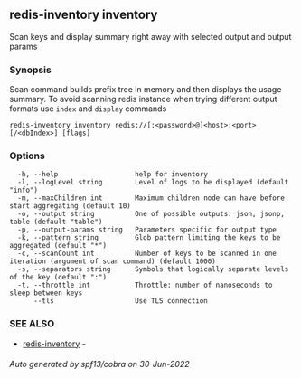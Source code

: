 ## redis-inventory inventory

Scan keys and display summary right away with selected output and output params

### Synopsis

Scan command builds prefix tree in memory and then displays the usage summary. To avoid scanning redis instance when trying different output formats use `index` and `display` commands

```
redis-inventory inventory redis://[:<password>@]<host>:<port>[/<dbIndex>] [flags]
```

### Options

```
  -h, --help                   help for inventory
  -l, --logLevel string        Level of logs to be displayed (default "info")
  -m, --maxChildren int        Maximum children node can have before start aggregating (default 10)
  -o, --output string          One of possible outputs: json, jsonp, table (default "table")
  -p, --output-params string   Parameters specific for output type
  -k, --pattern string         Glob pattern limiting the keys to be aggregated (default "*")
  -c, --scanCount int          Number of keys to be scanned in one iteration (argument of scan command) (default 1000)
  -s, --separators string      Symbols that logically separate levels of the key (default ":")
  -t, --throttle int           Throttle: number of nanoseconds to sleep between keys
      --tls                    Use TLS connection
```

### SEE ALSO

* [redis-inventory](redis-inventory.md)	 - 

###### Auto generated by spf13/cobra on 30-Jun-2022
